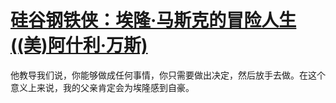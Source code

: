 # [硅谷钢铁侠：埃隆·马斯克的冒险人生((美)阿什利·万斯)](https://github.com/Luckyyyyyyy/phh-blog/issues/26)

他教导我们说，你能够做成任何事情，你只需要做出决定，然后放手去做。在这个意义上来说，我的父亲肯定会为埃隆感到自豪。


